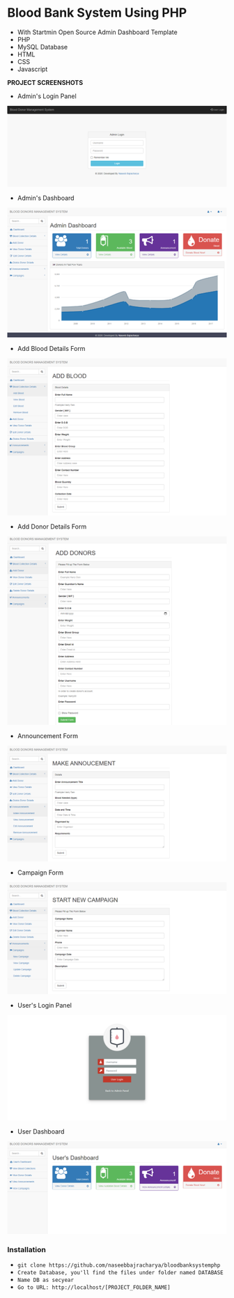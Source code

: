 # Blood Bank System Using PHP
- With Startmin Open Source Admin Dashboard Template
- PHP
- MySQL Database
- HTML
- CSS
- Javascript


**PROJECT SCREENSHOTS**

- Admin's Login Panel

![](prototype1.png)

- Admin's Dashboard

![](prototype02.png)

- Add Blood Details Form

![](prototype06.png)

- Add Donor Details Form

![](prototype3.png)

- Announcement Form

![](prototype4.png)

- Campaign Form

![](prototype5.png)

- User's Login Panel

![](prototype07.png)

- User Dashboard

![](prototype8.png)


### Installation

- `git clone https://github.com/naseebbajracharya/bloodbanksystemphp`
- `Create Database, you'll find the files under folder named DATABASE`
- `Name DB as secyear`
- `Go to URL: http://localhost/[PROJECT_FOLDER_NAME]`